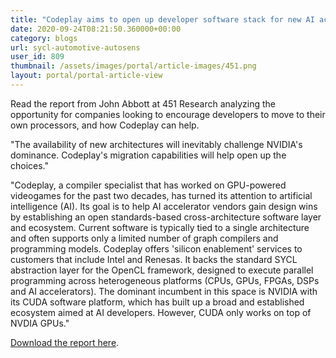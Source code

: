 ```yaml
---
title: "Codeplay aims to open up developer software stack for new AI accelerators by John Abbott of 451 Research"
date: 2020-09-24T08:21:50.360000+00:00
category: blogs
url: sycl-automotive-autosens
user_id: 809
thumbnail: /assets/images/portal/article-images/451.png
layout: portal/portal-article-view
---
```


Read the report from John Abbott at 451 Research analyzing the opportunity for companies looking to encourage developers to move to their own processors, and how Codeplay can help.

"The availability of new architectures will inevitably challenge NVIDIA's dominance. Codeplay's migration capabilities will help open up the choices."

"Codeplay, a compiler specialist that has worked on GPU-powered videogames for the past two decades, has turned its attention to artificial intelligence (AI). Its goal is to help AI accelerator vendors gain design wins by establishing an open standards-based cross-architecture software layer and ecosystem. Current software is typically tied to a single architecture and often supports only a limited number of graph compilers and programming models. Codeplay offers 'silicon enablement' services to customers that include Intel and Renesas. It backs the standard SYCL abstraction layer for the OpenCL framework, designed to execute parallel programming across heterogeneous platforms (CPUs, GPUs, FPGAs, DSPs and AI accelerators). The dominant incumbent in this space is NVIDIA with its CUDA software platform, which has built up a broad and established ecosystem aimed at AI developers. However, CUDA only works on top of NVDIA GPUs."

[Download the report here](https://codeplay-temporary-share.s3.eu-west-2.amazonaws.com/Coverage+Initiation+Codeplay+aims+to+open+up+developer+software+stack+for+new+AI+accelerators.pdf).
